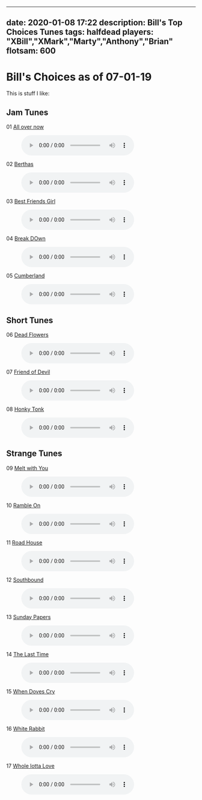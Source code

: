 
---
date: 2020-01-08 17:22
description: Bill's Top Choices Tunes
tags: halfdead
players: "XBill","XMark","Marty","Anthony","Brian"
flotsam: 600
---

# Bill's Choices as of  07-01-19

This is stuff I like:

## Jam Tunes

01    [All over now](https://billdonner.com/halfdead/2017/08-29-17/All%20over%20now.MP3)

<figure>
<figcaption> </figcaption>
<audio
controls
src="https://billdonner.com/halfdead/2017/08-29-17/All%20over%20now.MP3">
Your browser does not support the
<code>audio</code> element.
</audio>
</figure>

02    [Berthas](https://billdonner.com/halfdead/2017/08-29-17/Berthas.MP3)

<figure>
<figcaption> </figcaption>
<audio
controls
src="https://billdonner.com/halfdead/2017/08-29-17/Berthas.MP3">
Your browser does not support the
<code>audio</code> element.
</audio>
</figure>

03    [Best Friends Girl](https://billdonner.com/halfdead/2017/08-29-17/Best%20Friends%20Girl.MP3)

<figure>
<figcaption> </figcaption>
<audio
controls
src="https://billdonner.com/halfdead/2017/08-29-17/Best%20Friends%20Girl.MP3">
Your browser does not support the
<code>audio</code> element.
</audio>
</figure>

04    [Break DOwn](https://billdonner.com/halfdead/2017/08-29-17/Break%20DOwn.MP3)

<figure>
<figcaption> </figcaption>
<audio
controls
src="https://billdonner.com/halfdead/2017/08-29-17/Break%20DOwn.MP3">
Your browser does not support the
<code>audio</code> element.
</audio>
</figure>

05    [Cumberland](https://billdonner.com/halfdead/2017/08-29-17/Cumberland.MP3)

<figure>
<figcaption> </figcaption>
<audio
controls
src="https://billdonner.com/halfdead/2017/08-29-17/Cumberland.MP3">
Your browser does not support the
<code>audio</code> element.
</audio>
</figure>

## Short Tunes

06    [Dead Flowers](https://billdonner.com/halfdead/2017/08-29-17/Dead%20Flowers.MP3)

<figure>
<figcaption> </figcaption>
<audio
controls
src="https://billdonner.com/halfdead/2017/08-29-17/Dead%20Flowers.MP3">
Your browser does not support the
<code>audio</code> element.
</audio>
</figure>

07    [Friend of Devil](https://billdonner.com/halfdead/2017/08-29-17/Friend%20of%20Devil.MP3)

<figure>
<figcaption> </figcaption>
<audio
controls
src="https://billdonner.com/halfdead/2017/08-29-17/Friend%20of%20Devil.MP3">
Your browser does not support the
<code>audio</code> element.
</audio>
</figure>

08    [Honky Tonk](https://billdonner.com/halfdead/2017/08-29-17/Honky%20Tonk.MP3)

<figure>
<figcaption> </figcaption>
<audio
controls
src="https://billdonner.com/halfdead/2017/08-29-17/Honky%20Tonk.MP3">
Your browser does not support the
<code>audio</code> element.
</audio>
</figure>

## Strange Tunes

09    [Melt with You](https://billdonner.com/halfdead/2017/08-29-17/Melt%20with%20You.MP3)

<figure>
<figcaption> </figcaption>
<audio
controls
src="https://billdonner.com/halfdead/2017/08-29-17/Melt%20with%20You.MP3">
Your browser does not support the
<code>audio</code> element.
</audio>
</figure>

10    [Ramble On](https://billdonner.com/halfdead/2017/08-29-17/Ramble%20On.MP3)

<figure>
<figcaption> </figcaption>
<audio
controls
src="https://billdonner.com/halfdead/2017/08-29-17/Ramble%20On.MP3">
Your browser does not support the
<code>audio</code> element.
</audio>
</figure>

11    [Road House](https://billdonner.com/halfdead/2017/08-29-17/Road%20House.MP3)

<figure>
<figcaption> </figcaption>
<audio
controls
src="https://billdonner.com/halfdead/2017/08-29-17/Road%20House.MP3">
Your browser does not support the
<code>audio</code> element.
</audio>
</figure>

12    [Southbound](https://billdonner.com/halfdead/2017/08-29-17/Southbound.MP3)

<figure>
<figcaption> </figcaption>
<audio
controls
src="https://billdonner.com/halfdead/2017/08-29-17/Southbound.MP3">
Your browser does not support the
<code>audio</code> element.
</audio>
</figure>

13    [Sunday Papers](https://billdonner.com/halfdead/2017/08-29-17/Sunday%20Papers.MP3)

<figure>
<figcaption> </figcaption>
<audio
controls
src="https://billdonner.com/halfdead/2017/08-29-17/Sunday%20Papers.MP3">
Your browser does not support the
<code>audio</code> element.
</audio>
</figure>

14    [The Last Time](https://billdonner.com/halfdead/2017/08-29-17/The%20Last%20Time.MP3)

<figure>
<figcaption> </figcaption>
<audio
controls
src="https://billdonner.com/halfdead/2017/08-29-17/The%20Last%20Time.MP3">
Your browser does not support the
<code>audio</code> element.
</audio>
</figure>

15    [When Doves Cry](https://billdonner.com/halfdead/2017/08-29-17/When%20Doves%20Cry.MP3)

<figure>
<figcaption> </figcaption>
<audio
controls
src="https://billdonner.com/halfdead/2017/08-29-17/When%20Doves%20Cry.MP3">
Your browser does not support the
<code>audio</code> element.
</audio>
</figure>

16    [White Rabbit](https://billdonner.com/halfdead/2017/08-29-17/White%20Rabbit.MP3)

<figure>
<figcaption> </figcaption>
<audio
controls
src="https://billdonner.com/halfdead/2017/08-29-17/White%20Rabbit.MP3">
Your browser does not support the
<code>audio</code> element.
</audio>
</figure>

17    [Whole lotta Love](https://billdonner.com/halfdead/2017/08-29-17/Whole%20lotta%20Love.MP3)

<figure>
<figcaption> </figcaption>
<audio
controls
src="https://billdonner.com/halfdead/2017/08-29-17/Whole%20lotta%20Love.MP3">
Your browser does not support the
<code>audio</code> element.
</audio>
</figure>
